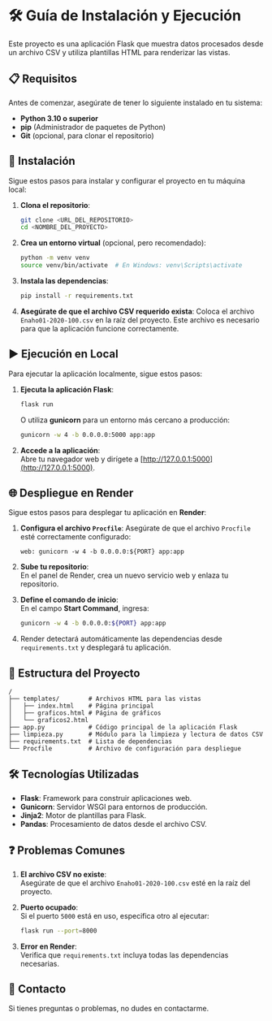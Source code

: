 
# 🛠️ Guía de Instalación y Ejecución

Este proyecto es una aplicación Flask que muestra datos procesados desde un archivo CSV y utiliza plantillas HTML para renderizar las vistas.

## 📋 Requisitos

Antes de comenzar, asegúrate de tener lo siguiente instalado en tu sistema:

- **Python 3.10 o superior**
- **pip** (Administrador de paquetes de Python)
- **Git** (opcional, para clonar el repositorio)

## 🚀 Instalación

Sigue estos pasos para instalar y configurar el proyecto en tu máquina local:

1. **Clona el repositorio**:
   ```bash
   git clone <URL_DEL_REPOSITORIO>
   cd <NOMBRE_DEL_PROYECTO>
   ```

2. **Crea un entorno virtual** (opcional, pero recomendado):
   ```bash
   python -m venv venv
   source venv/bin/activate  # En Windows: venv\Scripts\activate
   ```

3. **Instala las dependencias**:
   ```bash
   pip install -r requirements.txt
   ```

4. **Asegúrate de que el archivo CSV requerido exista**:
   Coloca el archivo `Enaho01-2020-100.csv` en la raíz del proyecto. Este archivo es necesario para que la aplicación funcione correctamente.

## ▶️ Ejecución en Local

Para ejecutar la aplicación localmente, sigue estos pasos:

1. **Ejecuta la aplicación Flask**:
   ```bash
   flask run
   ```

   O utiliza **gunicorn** para un entorno más cercano a producción:
   ```bash
   gunicorn -w 4 -b 0.0.0.0:5000 app:app
   ```

2. **Accede a la aplicación**:  
   Abre tu navegador web y dirígete a [http://127.0.0.1:5000](http://127.0.0.1:5000).

## 🌐 Despliegue en Render

Sigue estos pasos para desplegar tu aplicación en **Render**:

1. **Configura el archivo `Procfile`**:
   Asegúrate de que el archivo `Procfile` esté correctamente configurado:
   ```plaintext
   web: gunicorn -w 4 -b 0.0.0.0:${PORT} app:app
   ```

2. **Sube tu repositorio**:  
   En el panel de Render, crea un nuevo servicio web y enlaza tu repositorio.

3. **Define el comando de inicio**:  
   En el campo **Start Command**, ingresa:
   ```bash
   gunicorn -w 4 -b 0.0.0.0:${PORT} app:app
   ```

4. Render detectará automáticamente las dependencias desde `requirements.txt` y desplegará tu aplicación.

## 📂 Estructura del Proyecto

```plaintext
/
├── templates/        # Archivos HTML para las vistas
│   ├── index.html    # Página principal
│   ├── graficos.html # Página de gráficos
│   └── graficos2.html
├── app.py            # Código principal de la aplicación Flask
├── limpieza.py       # Módulo para la limpieza y lectura de datos CSV
├── requirements.txt  # Lista de dependencias
└── Procfile          # Archivo de configuración para despliegue
```

## 🛠️ Tecnologías Utilizadas

- **Flask**: Framework para construir aplicaciones web.
- **Gunicorn**: Servidor WSGI para entornos de producción.
- **Jinja2**: Motor de plantillas para Flask.
- **Pandas**: Procesamiento de datos desde el archivo CSV.

## ❓ Problemas Comunes

1. **El archivo CSV no existe**:  
   Asegúrate de que el archivo `Enaho01-2020-100.csv` esté en la raíz del proyecto.

2. **Puerto ocupado**:  
   Si el puerto `5000` está en uso, especifica otro al ejecutar:
   ```bash
   flask run --port=8000
   ```

3. **Error en Render**:  
   Verifica que `requirements.txt` incluya todas las dependencias necesarias.

## 📧 Contacto

Si tienes preguntas o problemas, no dudes en contactarme.
